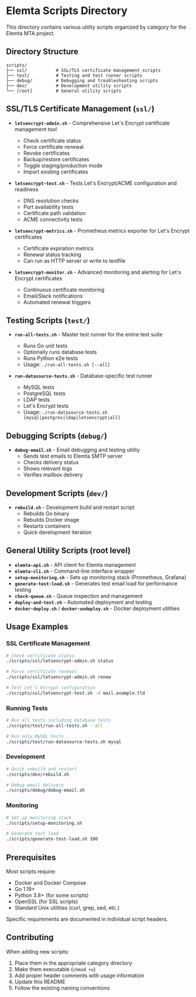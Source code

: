 # Elemta Scripts Directory

This directory contains various utility scripts organized by category for the Elemta MTA project.

## Directory Structure

```
scripts/
├── ssl/           # SSL/TLS certificate management scripts
├── test/          # Testing and test runner scripts  
├── debug/         # Debugging and troubleshooting scripts
├── dev/           # Development utility scripts
└── [root]         # General utility scripts
```

## SSL/TLS Certificate Management (`ssl/`)

- **`letsencrypt-admin.sh`** - Comprehensive Let's Encrypt certificate management tool
  - Check certificate status
  - Force certificate renewal
  - Revoke certificates
  - Backup/restore certificates
  - Toggle staging/production mode
  - Import existing certificates

- **`letsencrypt-test.sh`** - Tests Let's Encrypt/ACME configuration and readiness
  - DNS resolution checks
  - Port availability tests
  - Certificate path validation
  - ACME connectivity tests

- **`letsencrypt-metrics.sh`** - Prometheus metrics exporter for Let's Encrypt certificates
  - Certificate expiration metrics
  - Renewal status tracking
  - Can run as HTTP server or write to textfile

- **`letsencrypt-monitor.sh`** - Advanced monitoring and alerting for Let's Encrypt certificates
  - Continuous certificate monitoring
  - Email/Slack notifications
  - Automated renewal triggers

## Testing Scripts (`test/`)

- **`run-all-tests.sh`** - Master test runner for the entire test suite
  - Runs Go unit tests
  - Optionally runs database tests
  - Runs Python e2e tests
  - Usage: `./run-all-tests.sh [--all]`

- **`run-datasource-tests.sh`** - Database-specific test runner
  - MySQL tests
  - PostgreSQL tests
  - LDAP tests
  - Let's Encrypt tests
  - Usage: `./run-datasource-tests.sh [mysql|postgres|ldap|letsencrypt|all]`

## Debugging Scripts (`debug/`)

- **`debug-email.sh`** - Email debugging and testing utility
  - Sends test emails to Elemta SMTP server
  - Checks delivery status
  - Shows relevant logs
  - Verifies mailbox delivery

## Development Scripts (`dev/`)

- **`rebuild.sh`** - Development build and restart script
  - Rebuilds Go binary
  - Rebuilds Docker image
  - Restarts containers
  - Quick development iteration

## General Utility Scripts (root level)

- **`elemta-api.sh`** - API client for Elemta management
- **`elemta-cli.sh`** - Command-line interface wrapper
- **`setup-monitoring.sh`** - Sets up monitoring stack (Prometheus, Grafana)
- **`generate-test-load.sh`** - Generates test email load for performance testing
- **`check-queue.sh`** - Queue inspection and management
- **`deploy-and-test.sh`** - Automated deployment and testing
- **`docker-deploy.sh`** / **`docker-undeploy.sh`** - Docker deployment utilities

## Usage Examples

### SSL Certificate Management
```bash
# Check certificate status
./scripts/ssl/letsencrypt-admin.sh status

# Force certificate renewal
./scripts/ssl/letsencrypt-admin.sh renew

# Test Let's Encrypt configuration
./scripts/ssl/letsencrypt-test.sh -d mail.example.tld
```

### Running Tests
```bash
# Run all tests including database tests
./scripts/test/run-all-tests.sh --all

# Run only MySQL tests
./scripts/test/run-datasource-tests.sh mysql
```

### Development
```bash
# Quick rebuild and restart
./scripts/dev/rebuild.sh

# Debug email delivery
./scripts/debug/debug-email.sh
```

### Monitoring
```bash
# Set up monitoring stack
./scripts/setup-monitoring.sh

# Generate test load
./scripts/generate-test-load.sh 100
```

## Prerequisites

Most scripts require:
- Docker and Docker Compose
- Go 1.19+
- Python 3.8+ (for some scripts)
- OpenSSL (for SSL scripts)
- Standard Unix utilities (curl, grep, sed, etc.)

Specific requirements are documented in individual script headers.

## Contributing

When adding new scripts:
1. Place them in the appropriate category directory
2. Make them executable (`chmod +x`)
3. Add proper header comments with usage information
4. Update this README
5. Follow the existing naming conventions 